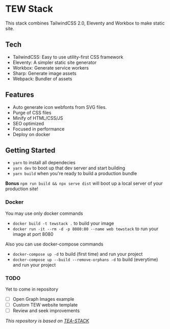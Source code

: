 # TEW Stack

This stack combines TailwindCSS 2.0, Eleventy and Workbox to make static site.

## Tech

- TailwindCSS: Easy to use utility-first CSS framework
- Eleventy: A simpler static site generator
- Workbox: Generate service workers
- Sharp: Generate image assets
- Webpack: Bundler of assets

## Features

- Auto generate icon webfonts from SVG files.
- Purge of CSS files
- Minify of HTML/CSS/JS
- SEO optimized
- Focused in performance
- Deploy on docker

## Getting Started

- `yarn` to install all dependecies
- `yarn dev` to boot up that dev server and start building
- `yarn build` when you're ready to build a production bundle

**Bonus**
`npm run build && npx serve dist` will boot up a local server of your production site!

### Docker

You may use only docker commands

- `docker build -t tewstack .` to build your image
- `docker run -it --rm -d -p 8080:80 --name web tewstack` to run your image at port 8080

Also you can use docker-compose commands

- `docker-compose up -d` to build (first time) and run your project
- `docker-compose up --build --remove-orphans -d` to build (everytime) and run your project

### TODO

Yet to come in repository

- [ ] Open Graph Images example
- [ ] Custom TEW website template
- [ ] Review and seek improvements

*This repository is based on [TEA-STACK](https://github.com/mattwaler/tea-stack)*

